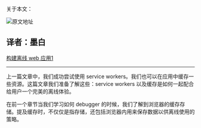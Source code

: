 关于本文：

![原文地址](https://scotch.io/tutorials/build-an-offline-git-trending-pwa-part-2-caching-and-offline)


译者：墨白
------
[构建离线 web 应用1](https://github.com/Ge-yuan-jun/gittrends-pwa/blob/master/articles/%E6%9E%84%E5%BB%BA%E7%A6%BB%E7%BA%BFweb%E5%BA%94%E7%94%A81.md)

------

上一篇文章中，我们成功尝试使用 service workers。我们也可以在应用中缓存一些资源。这篇文章我们准备了解这些：service workers 以及缓存是如何一起配合给用户一个完美的离线体验。

在前一个章节当我们学习如何 debugger 的时候，我们了解到浏览器的缓存存储。提及缓存时，不仅仅是指存储，还包括浏览器内用来保存数据以供离线使用的策略。